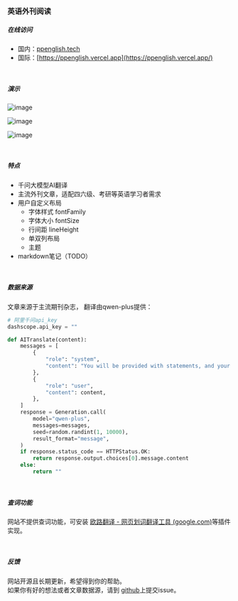 ### 英语外刊阅读

##### 在线访问  
- 国内：[ppenglish.tech](https://www.ppenglish.tech/) 
- 国际：[https://ppenglish.vercel.app](https://ppenglish.vercel.app/)

<br>

##### 演示          
![image](https://github.com/user-attachments/assets/d0376f4d-c34d-4153-8bbc-72cea6491585)

![image](https://github.com/user-attachments/assets/1cd94160-a87e-4d36-aa30-cd09a2697109)

![image](https://github.com/user-attachments/assets/b671e4c0-6826-4882-b216-61206d08326b)

<br>

##### 特点

- 千问大模型AI翻译
- 主流外刊文章，适配四六级、考研等英语学习者需求
- 用户自定义布局
  - 字体样式 fontFamily
  - 字体大小 fontSize
  - 行间距 lineHeight   
  - 单双列布局
  - 主题
- markdown笔记（TODO） 
 
<br>

##### 数据来源

文章来源于主流期刊杂志， 翻译由qwen-plus提供：   
```python
# 阿里千问api_key
dashscope.api_key = ""

def AITranslate(content):
    messages = [
        {
            "role": "system",
            "content": "You will be provided with statements, and your task is to translate them to standard Chinese.",
        },
        {
            "role": "user",
            "content": content,
        },
    ]
    response = Generation.call(
        model="qwen-plus",
        messages=messages,
        seed=random.randint(1, 10000),
        result_format="message",
    )
    if response.status_code == HTTPStatus.OK: 
        return response.output.choices[0].message.content
    else: 
        return ""
```


<br>

##### 查词功能

网站不提供查词功能，可安装 [欧路翻译 - 网页划词翻译工具 (google.com)](https://chromewebstore.google.com/detail/欧路翻译-网页划词翻译工具/djbfechcnkppbknmlhfcaoifgnicolin)等插件实现。

<br>

##### 反馈           
网站开源且长期更新，希望得到你的帮助。<br>
如果你有好的想法或者文章数据源，请到  [github](https://github.com/wushanglang/ppenglish)上提交issue。  



